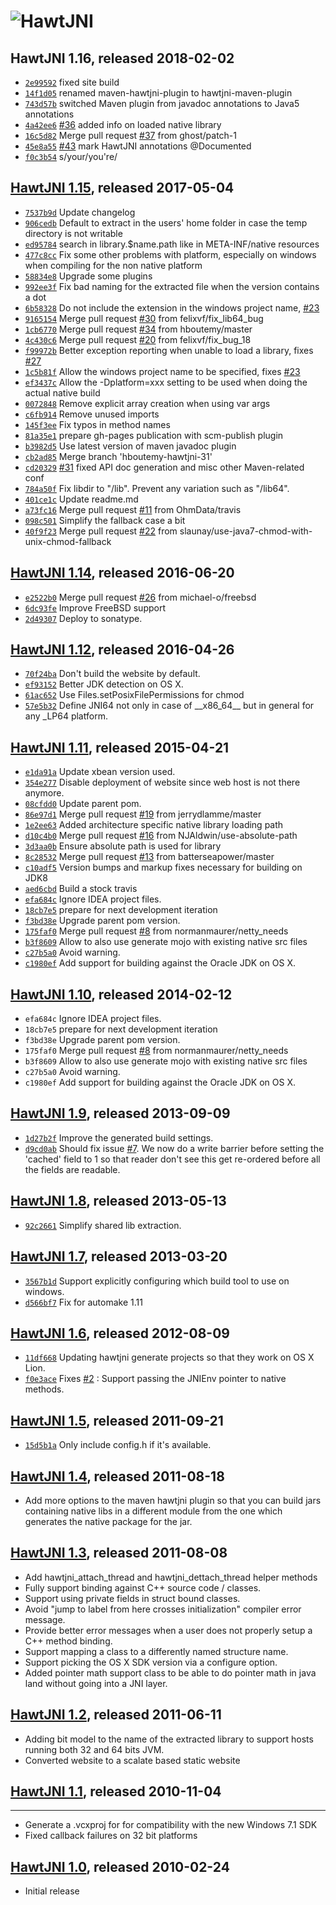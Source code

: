 # ![HawtJNI](http://fusesource.github.io/hawtjni/images/project-logo.png)

## HawtJNI 1.16, released 2018-02-02

* [`2e99592`](https://github.com/fusesource/hawtjni/commit/2e99592f7be976a935beeed7d7395d4a5787e04e) fixed site build
* [`14f1d05`](https://github.com/fusesource/hawtjni/commit/14f1d0564d6e2c71c74288e537fcfa4acf7f4c18) renamed maven-hawtjni-plugin to hawtjni-maven-plugin
* [`743d57b`](https://github.com/fusesource/hawtjni/commit/743d57b25337dc1e0b5dcfc7dce63b15a4433f78) switched Maven plugin from javadoc annotations to Java5 annotations
* [`4a42ee6`](https://github.com/fusesource/hawtjni/commit/4a42ee611ad66c71a6d4b32d41b78ca02ca225e4) [#36](http://github.com/fusesource/hawtjni/issues/36) added info on loaded native library
* [`16c5d82`](https://github.com/fusesource/hawtjni/commit/16c5d820e84864fe437ce77a33011b50b2a6f66d) Merge pull request [#37](http://github.com/fusesource/hawtjni/issues/37) from ghost/patch-1
* [`45e8a55`](https://github.com/fusesource/hawtjni/commit/45e8a557788a8dbf9fd134df6f8e99f456e3324f) [#43](http://github.com/fusesource/hawtjni/issues/43) mark HawtJNI annotations @Documented
* [`f0c3b54`](https://github.com/fusesource/hawtjni/commit/f0c3b547aeecd508498871583595ab7adff54ea3) s/your/you're/

## [HawtJNI 1.15](http://fusesource.github.io/hawtjni/blog/releases/release-1-15.html), released 2017-05-04

* [`7537b9d`](https://github.com/fusesource/hawtjni/commit/7537b9d19be9806b210674ccad4b96d90a11d50b) Update changelog
* [`906cedb`](https://github.com/fusesource/hawtjni/commit/906cedb80b9661d0ea08f524fb464243610653a9) Default to extract in the users' home folder in case the temp directory is not writable
* [`ed95784`](https://github.com/fusesource/hawtjni/commit/ed95784f9a4d3ed1afb0a14bd3dccc815d3e3cbe) search in library.$name.path like in META-INF/native resources
* [`477c8cc`](https://github.com/fusesource/hawtjni/commit/477c8ccac78c3695ebcf6299d8b201adb3394d34) Fix some other problems with platform, especially on windows when compiling for the non native platform
* [`58834e8`](https://github.com/fusesource/hawtjni/commit/58834e835c6f196f6188c6f35aa9c349db610d84) Upgrade some plugins
* [`992ee3f`](https://github.com/fusesource/hawtjni/commit/992ee3fa28f30823913fe95a790fe3a08d19bdf3) Fix bad naming for the extracted file when the version contains a dot
* [`6b58328`](https://github.com/fusesource/hawtjni/commit/6b58328635bd181c18048387aa7d83fda51d5be8) Do not include the extension in the windows project name, [#23](http://github.com/fusesource/hawtjni/issues/23)
* [`9165154`](https://github.com/fusesource/hawtjni/commit/916515413152d2b25268d0f813c1f0f411388b3a) Merge pull request [#30](http://github.com/fusesource/hawtjni/issues/30) from felixvf/fix_lib64_bug
* [`1cb6770`](https://github.com/fusesource/hawtjni/commit/1cb6770dc7348958d96b38d8d0b1f4b065f43da5) Merge pull request [#34](http://github.com/fusesource/hawtjni/issues/34) from hboutemy/master
* [`4c430c6`](https://github.com/fusesource/hawtjni/commit/4c430c6d4454b37e035c1fb7ae284b8d3ac99c03) Merge pull request [#20](http://github.com/fusesource/hawtjni/issues/20) from felixvf/fix_bug_18
* [`f99972b`](https://github.com/fusesource/hawtjni/commit/f99972b7892fd621dca1442b8c8f3234edd4b02f) Better exception reporting when unable to load a library, fixes [#27](http://github.com/fusesource/hawtjni/issues/27)
* [`1c5b81f`](https://github.com/fusesource/hawtjni/commit/1c5b81fb386f74e47e776f3ba2775d15003f2ae9) Allow the windows project name to be specified, fixes [#23](http://github.com/fusesource/hawtjni/issues/23)
* [`ef3437c`](https://github.com/fusesource/hawtjni/commit/ef3437cde117c04793d773b25bd0627e5e260e66) Allow the -Dplatform=xxx setting to be used when doing the actual native build
* [`0072848`](https://github.com/fusesource/hawtjni/commit/0072848253e100c98745725bdf5224e63103fad7) Remove explicit array creation when using var args
* [`c6fb914`](https://github.com/fusesource/hawtjni/commit/c6fb9149b43292564bbc854d9942d4898a7f728d) Remove unused imports
* [`145f3ee`](https://github.com/fusesource/hawtjni/commit/145f3ee50204c8b8f8ae728cc91533dd19424d7d) Fix typos in method names
* [`81a35e1`](https://github.com/fusesource/hawtjni/commit/81a35e1a923bb1c7b0e6ffbdd66a08c83e119324) prepare gh-pages publication with scm-publish plugin
* [`b3982d5`](https://github.com/fusesource/hawtjni/commit/b3982d573b04878918aebe5435a5f64af6a4401f) Use latest version of maven javadoc plugin
* [`cb2ad85`](https://github.com/fusesource/hawtjni/commit/cb2ad85bc551e1628be25181acd6f9e97e04afab) Merge branch 'hboutemy-hawtjni-31'
* [`cd20329`](https://github.com/fusesource/hawtjni/commit/cd20329a801e5d904d7a43c46d3cb150b4767b66) [#31](http://github.com/fusesource/hawtjni/issues/31) fixed API doc generation and misc other Maven-related conf
* [`784a50f`](https://github.com/fusesource/hawtjni/commit/784a50f22d0abd1d4fa05f1fb720e70623092e63) Fix libdir to "/lib". Prevent any variation such as "/lib64".
* [`401ce1c`](https://github.com/fusesource/hawtjni/commit/401ce1cc6f053fccae386977b695ae7a5948ef4d) Update readme.md
* [`a73fc16`](https://github.com/fusesource/hawtjni/commit/a73fc165306a139e8cbb82f9dc28002c05d6d206) Merge pull request [#11](http://github.com/fusesource/hawtjni/issues/11) from OhmData/travis
* [`098c501`](https://github.com/fusesource/hawtjni/commit/098c501c90feb20749105840eaca1f51fbae2559) Simplify the fallback case a bit
* [`40f9f23`](https://github.com/fusesource/hawtjni/commit/40f9f23b4839941e217a8415eb9799aa539e0e36) Merge pull request [#22](http://github.com/fusesource/hawtjni/issues/22) from slaunay/use-java7-chmod-with-unix-chmod-fallback

## [HawtJNI 1.14](http://fusesource.github.io/hawtjni/blog/releases/release-1.14.html), released 2016-06-20

* [`e2522b0`](https://github.com/fusesource/hawtjni/commit/e2522b0ddd9f8975dc3a1cc99534ea458b807ddd) Merge pull request [#26](http://github.com/fusesource/hawtjni/issues/26) from michael-o/freebsd
* [`6dc93fe`](https://github.com/fusesource/hawtjni/commit/6dc93fe4c3b67e68d9805b6f0cc7f2b7c36d5b06) Improve FreeBSD support
* [`2d49307`](https://github.com/fusesource/hawtjni/commit/2d493076d264f6d8e2ac81ada4da4fcd78b2dabf) Deploy to sonatype.

## [HawtJNI 1.12](http://fusesource.github.io/hawtjni/blog/releases/release-1.12.html), released 2016-04-26

* [`70f24ba`](https://github.com/fusesource/hawtjni/commit/70f24ba7438a698d8e1e0de599b304774e01f5d4) Don't build the website by default.
* [`ef93152`](https://github.com/fusesource/hawtjni/commit/ef931527b4ca915a53c59eb6f6ef0222f8cf3c12) Better JDK detection on OS X.
* [`61ac652`](https://github.com/fusesource/hawtjni/commit/61ac6525a42117f0ea8820417d00616ef7f27452) Use Files.setPosixFilePermissions for chmod
* [`57e5b32`](https://github.com/fusesource/hawtjni/commit/57e5b3262a86ac0541585f3b3a40bf3b8933561b) Define JNI64 not only in case of \_\_x86\_64\_\_ but in general for any \_LP64 platform.

## [HawtJNI 1.11](http://fusesource.github.io/hawtjni/blog/releases/release-1.11.html), released 2015-04-21

* [`e1da91a`](https://github.com/fusesource/hawtjni/commit/e1da91aec68eda9f40350b062c4fed4e75fb4cb1) Update xbean version used.
* [`354e277`](https://github.com/fusesource/hawtjni/commit/354e2773cfb60008fd7500eef52ea7de8e9bb74a) Disable deployment of website since web host is not there anymore.
* [`08cfdd0`](https://github.com/fusesource/hawtjni/commit/08cfdd0995bb298d88e87d559d2ce39018e6b509) Update parent pom.
* [`86e97d1`](https://github.com/fusesource/hawtjni/commit/86e97d161d956009bbc92f2913dd570ece2ec3da) Merge pull request [#19](http://github.com/fusesource/hawtjni/issues/19) from jerrydlamme/master
* [`1e2ee63`](https://github.com/fusesource/hawtjni/commit/1e2ee6330f6832a374e29b78a1fff2df62d4a52c) Added architecture specific native library loading path
* [`d10c4b0`](https://github.com/fusesource/hawtjni/commit/d10c4b0914301810297f0f917ce3dba3e8868ff1) Merge pull request [#16](http://github.com/fusesource/hawtjni/issues/16) from NJAldwin/use-absolute-path
* [`3d3aa0b`](https://github.com/fusesource/hawtjni/commit/3d3aa0be17cc8d35e251ea3594b1e684ce919d0d) Ensure absolute path is used for library
* [`8c28532`](https://github.com/fusesource/hawtjni/commit/8c2853238e31b6e92f61fbdeda84314e5a529254) Merge pull request [#13](http://github.com/fusesource/hawtjni/issues/13) from batterseapower/master
* [`c10adf5`](https://github.com/fusesource/hawtjni/commit/c10adf5139969f1bfa6cb6e8dd6af204d64280a9) Version bumps and markup fixes necessary for building on JDK8
* [`aed6cbd`](https://github.com/fusesource/hawtjni/commit/aed6cbd06b4579170617dae7146ec9c61b70d82c) Build a stock travis
* [`efa684c`](https://github.com/fusesource/hawtjni/commit/efa684c0a87136f16b0bca67bc518ee9bf698f85) Ignore IDEA project files.
* [`18cb7e5`](https://github.com/fusesource/hawtjni/commit/18cb7e5d98e0edf687ba2d02c724c36d631e9f65) prepare for next development iteration
* [`f3bd38e`](https://github.com/fusesource/hawtjni/commit/f3bd38e1d83a5563c63b1bbebadf0c77c1fb54b8) Upgrade parent pom version.
* [`175faf0`](https://github.com/fusesource/hawtjni/commit/175faf07fbc2ec1c42582d0b935bb05fd46fc33f) Merge pull request [#8](http://github.com/fusesource/hawtjni/issues/8) from normanmaurer/netty\_needs
* [`b3f8609`](https://github.com/fusesource/hawtjni/commit/b3f8609c6682bda6d6c112c2e19c0c6cdc6dcfc6) Allow to also use generate mojo with existing native src files
* [`c27b5a0`](https://github.com/fusesource/hawtjni/commit/c27b5a0c4640bce9437488275b0d8c360c45c1e6) Avoid warning.
* [`c1980ef`](https://github.com/fusesource/hawtjni/commit/c1980ef32387547b0a5bba408abb00cbceaf6705) Add support for building against the Oracle JDK on OS X.

## [HawtJNI 1.10](http://fusesource.github.io/hawtjni/blog/releases/release-1.10.html), released 2014-02-12

* `efa684c` Ignore IDEA project files.
* `18cb7e5` prepare for next development iteration
* `f3bd38e` Upgrade parent pom version.
* `175faf0` Merge pull request [#8](http://github.com/fusesource/hawtjni/issues/8) from normanmaurer/netty\_needs
* `b3f8609` Allow to also use generate mojo with existing native src files
* `c27b5a0` Avoid warning.
* `c1980ef` Add support for building against the Oracle JDK on OS X.

## [HawtJNI 1.9](http://fusesource.github.io/hawtjni/blog/releases/release-1-9.html), released 2013-09-09

* [`1d27b2f`](https://github.com/fusesource/hawtjni/commit/1d27b2f1396920be7fce0be8b1995ac0459c69ef) Improve the generated build settings.
* [`d9cd0ab`](https://github.com/fusesource/hawtjni/commit/d9cd0ab660ac5acbdc5f84c806ba14b77e197385) Should fix issue [#7](http://github.com/fusesource/hawtjni/issues/7).  We now do a write barrier before setting the 'cached' field to 1 so that reader don't see this get re-ordered before all the fields are readable.

## [HawtJNI 1.8](http://fusesource.github.io/hawtjni/blog/releases/release-1-8.html), released 2013-05-13

* [`92c2661`](https://github.com/fusesource/hawtjni/commit/92c266170ce98edc200c656bd034a237098b8aa5) Simplify shared lib extraction.

## [HawtJNI 1.7](http://fusesource.github.io/hawtjni/blog/releases/release-1-7.html), released 2013-03-20

* [`3567b1d`](https://github.com/fusesource/hawtjni/commit/3567b1d89d458bddb651df252f3bb275c9076e1a) Support explicitly configuring which build tool to use on windows.
* [`d566bf7`](https://github.com/fusesource/hawtjni/commit/d566bf7de5d6a67fa7c7b3e04352ca2630fb55fe) Fix for automake 1.11

## [HawtJNI 1.6](http://fusesource.github.io/hawtjni/blog/releases/release-1-6.html), released 2012-08-09

* [`11df668`](https://github.com/fusesource/hawtjni/commit/11df668cb0d1269c0f98d9c09d80c56cf0770421) Updating hawtjni generate projects so that they work on OS X Lion.
* [`f0e3ace`](https://github.com/fusesource/hawtjni/commit/f0e3ace6422e5c5413445229ac79d27f68b1485b) Fixes [#2](http://github.com/fusesource/hawtjni/issues/2) : Support passing the JNIEnv pointer to native methods.

## [HawtJNI 1.5](http://fusesource.github.io/hawtjni/blog/releases/release-1-5.html), released 2011-09-21

* [`15d5b1a`](https://github.com/fusesource/hawtjni/commit/15d5b1a4c928fb8c39eee0705316478af30704b5) Only include config.h if it's available.

## [HawtJNI 1.4](http://fusesource.github.io/hawtjni/blog/releases/release-1-4.html), released 2011-08-18

* Add more options to the maven hawtjni plugin so that you can build jars containing
  native libs in a different module from the one which generates the native package for 
  the jar.

## [HawtJNI 1.3](http://fusesource.github.io/hawtjni/blog/releases/release-1-3.html), released 2011-08-08

* Add hawtjni_attach_thread and hawtjni_dettach_thread helper methods
* Fully support binding against C++ source code / classes.
* Support using private fields in struct bound classes.
* Avoid "jump to label from here crosses initialization" compiler error message.
* Provide better error messages when a user does not properly setup a C++ method binding.
* Support mapping a class to a differently named structure name.
* Support picking the OS X SDK version via a configure option.
* Added pointer math support class to be able to do pointer math in java land without going into a JNI layer.

## [HawtJNI 1.2](http://fusesource.github.io/hawtjni/blog/releases/release-1-2.html), released 2011-06-11

* Adding bit model to the name of the extracted library to support hosts running both 32 and 64 bits JVM.
* Converted website to a scalate based static website

## [HawtJNI 1.1](http://fusesource.github.io/hawtjni/blog/releases/release-1-1.html), released 2010-11-04
----
* Generate a .vcxproj for for compatibility with the new Windows 7.1 SDK
* Fixed callback failures on 32 bit platforms

## [HawtJNI 1.0](http://fusesource.github.io/hawtjni/blog/releases/2010/04/release-1-0.html), released 2010-02-24

* Initial release
